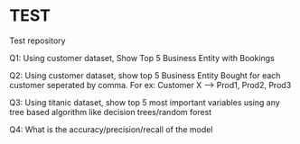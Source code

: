 # TEST
Test repository


Q1: Using customer dataset, Show Top 5 Business Entity with Bookings

Q2: Using customer dataset, show top 5 Business Entity Bought for each customer seperated by comma. For ex: Customer X --> Prod1, Prod2, Prod3

Q3: Using titanic dataset, show top 5 most important variables using any tree based algorithm like decision trees/random forest

Q4: What is the accuracy/precision/recall of the model
